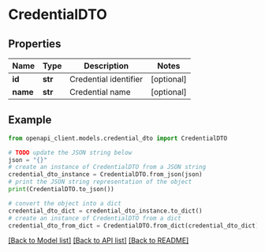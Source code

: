# CredentialDTO


## Properties

Name | Type | Description | Notes
------------ | ------------- | ------------- | -------------
**id** | **str** | Credential identifier | [optional] 
**name** | **str** | Credential name | [optional] 

## Example

```python
from openapi_client.models.credential_dto import CredentialDTO

# TODO update the JSON string below
json = "{}"
# create an instance of CredentialDTO from a JSON string
credential_dto_instance = CredentialDTO.from_json(json)
# print the JSON string representation of the object
print(CredentialDTO.to_json())

# convert the object into a dict
credential_dto_dict = credential_dto_instance.to_dict()
# create an instance of CredentialDTO from a dict
credential_dto_from_dict = CredentialDTO.from_dict(credential_dto_dict)
```
[[Back to Model list]](../README.md#documentation-for-models) [[Back to API list]](../README.md#documentation-for-api-endpoints) [[Back to README]](../README.md)


